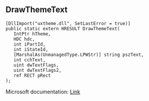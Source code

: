 ## DrawThemeText

```
[DllImport("uxtheme.dll", SetLastError = true)]
public static extern HRESULT DrawThemeText(
   IntPtr hTheme,
   HDC hdc,
   int iPartId,
   int iStateId,
   [MarshalAs(UnmanagedType.LPWStr)] string pszText,
   int cchText,
   uint dwTextFlags,
   uint dwTextFlags2,
   ref RECT pRect
);
```

Microsoft documentation: [Link](https://docs.microsoft.com/en-us/windows/win32/api/uxtheme/nf-uxtheme-drawthemetext)
